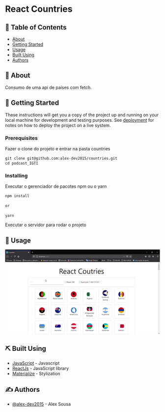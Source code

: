 # React Countries

## 📝 Table of Contents

- [About](#about)
- [Getting Started](#getting_started)
- [Usage](#usage)
- [Built Using](#built_using)
- [Authors](#authors)


## 🧐 About <a name = "about"></a>

Consumo de uma api de países com fetch.

## 🏁 Getting Started <a name = "getting_started"></a>

These instructions will get you a copy of the project up and running on your local machine for development and testing purposes. See [deployment](#deployment) for notes on how to deploy the project on a live system.

### Prerequisites

Fazer o clone do projeto e entrar na pasta countries

```
git clone git@github.com:alex-dev2015/countries.git
cd podcast_IGTI
```

### Installing

Executar o gerenciador de pacotes npm ou o yarn

```
npm install

or

yarn
```

Executar o servidor para rodar o projeto


## 🎈 Usage <a name="usage"></a>

![Countries](https://github.com/alex-dev2015/countries/blob/master/src/assets/image/Countries.gif)


## ⛏️ Built Using <a name = "built_using"></a>

- [JavaScript](https://developer.mozilla.org/pt-BR/docs/Aprender/JavaScript) - Javascript
- [ReactJs](https://pt-br.reactjs.org/) - JavaScript library
- [Materialize](https://materializecss.com/) - Stylization

## ✍️ Authors <a name = "authors"></a>

- [@alex-dev2015](https://github.com/alex-dev2015) - Alex Sousa
